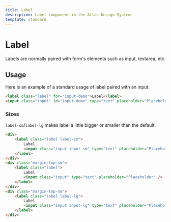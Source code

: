 ```yaml
---
title: Label
description: Label component in the Atlas Design System
template: standard
---
```


# Label

Labels are normally paired with form's elements such as input, textarea, etc.

## Usage

Here is an example of a standard usage of label paired with an input.

```html
<label class="label" for="input-demo">Label</label>
<input class="input" id="input-demo" type="text" placeholder="Placeholder" />
```

### Sizes

`label-sm`/`label-lg` makes label a little bigger or smaller than the default.

```html
<div>
	<label class="label label-sm">
		Label
		<input class="input input-sm" type="text" placeholder="Placeholder" />
	</label>
</div>
<div class="margin-top-sm">
	<label class="label">
		Label
		<input class="input" type="text" placeholder="Placeholder" />
	</label>
</div>
<div class="margin-top-sm">
	<label class="label label-lg">
		Label
		<input class="input input-lg" type="text" placeholder="Placeholder" />
	</label>
</div>
```
